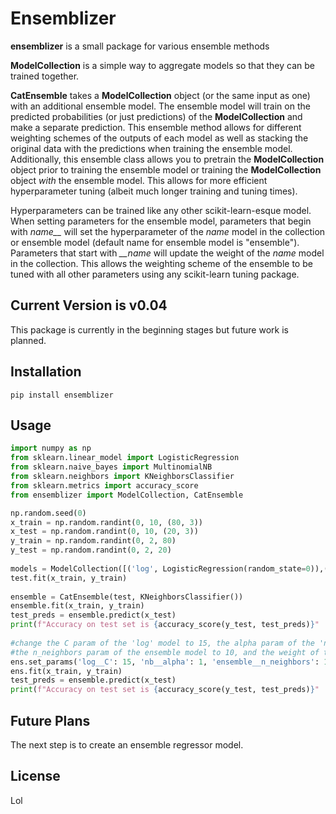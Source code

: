 # Ensemblizer

**ensemblizer** is a small package for various ensemble methods

**ModelCollection** is a simple way to aggregate models so that they can be trained together.

**CatEnsemble** takes a **ModelCollection** object (or the same input as one) with an additional ensemble model.  The ensemble model will train on the predicted probabilities (or just predictions) of the **ModelCollection** and make a separate prediction.  This ensemble method allows for different weighting schemes of the outputs of each model as well as stacking the original data with the predictions when training the ensemble model.  Additionally, this ensemble class allows you to pretrain the **ModelCollection** object prior to training the ensemble model or training the **ModelCollection** object *with* the ensemble model.  This allows for more efficient hyperparameter tuning (albeit much longer training and tuning times).

Hyperparameters can be trained like any other scikit-learn-esque model.  When setting parameters for the ensemble model, parameters that begin with *name__* will set the hyperparameter of the *name* model in the collection or ensemble model (default name for ensemble model is "ensemble").  Parameters that start with *__name* will update the weight of the *name* model in the collection.  This allows the weighting scheme of the ensemble to be tuned with all other parameters using any scikit-learn tuning package.

## Current Version is v0.04

This package is currently in the beginning stages but future work is planned.

## Installation

	pip install ensemblizer

## Usage
```python
import numpy as np
from sklearn.linear_model import LogisticRegression
from sklearn.naive_bayes import MultinomialNB
from sklearn.neighbors import KNeighborsClassifier
from sklearn.metrics import accuracy_score
from ensemblizer import ModelCollection, CatEnsemble

np.random.seed(0)
x_train = np.random.randint(0, 10, (80, 3))
x_test = np.random.randint(0, 10, (20, 3))
y_train = np.random.randint(0, 2, 80)
y_test = np.random.randint(0, 2, 20)
	
models = ModelCollection([('log', LogisticRegression(random_state=0)),('nb', MultinomialNB())])
test.fit(x_train, y_train)
	
ensemble = CatEnsemble(test, KNeighborsClassifier())
ensemble.fit(x_train, y_train)
test_preds = ensemble.predict(x_test)
print(f"Accuracy on test set is {accuracy_score(y_test, test_preds)}"
	
#change the C param of the 'log' model to 15, the alpha param of the 'nb' model to 1,
#the n_neighbors param of the ensemble model to 10, and the weight of the 'log' model to 3  
ens.set_params('log__C': 15, 'nb__alpha': 1, 'ensemble__n_neighbors': 10, '__log': 3})
ens.fit(x_train, y_train)
test_preds = ensemble.predict(x_test)
print(f"Accuracy on test set is {accuracy_score(y_test, test_preds)}"
```
## Future Plans

The next step is to create an ensemble regressor model.

## License

Lol
